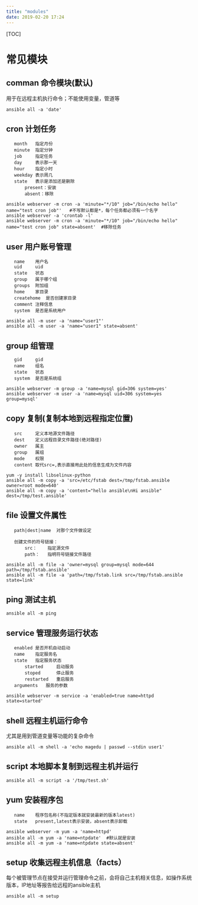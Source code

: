 ```yaml
---
title: "modules"
date: 2019-02-20 17:24
---
```



[TOC]



# 常见模块

## comman  命令模块(默认)

用于在远程主机执行命令；不能使用变量，管道等

```
ansible all -a 'date'
```



## cron        计划任务  

```
   month   指定月份
   minute  指定分钟
   job     指定任务
   day     表示那一天
   hour    指定小时
   weekday 表示周几
   state   表示是添加还是删除
       present：安装
       absent：移除
```

```
ansible webserver -m cron -a 'minute="*/10" job="/bin/echo hello" name="test cron job"'   #不写默认都是*，每个任务都必须有一个名字 
ansible webserver -a 'crontab -l'
ansible webserver -m cron -a 'minute="*/10" job="/bin/echo hello" name="test cron job" state=absent'  #移除任务
```



## user    用户账号管理

```
   name    用户名
   uid     uid
   state   状态  
   group   属于哪个组
   groups  附加组
   home    家目录
   createhome  是否创建家目录
   comment 注释信息
   system  是否是系统用户
```

```
ansible all -m user -a 'name="user1"'
ansible all -m user -a 'name="user1" state=absent'
```



## group   组管理

```
   gid     gid      
   name    组名               
   state   状态           
   system  是否是系统组
```

```
ansible webserver -m group -a 'name=mysql gid=306 system=yes'
ansible webserver -m user -a 'name=mysql uid=306 system=yes group=mysql'
```



## copy    复制(复制本地到远程指定位置)

```
   src     定义本地源文件路径
   dest    定义远程目录文件路径(绝对路径)
   owner   属主
   group   属组
   mode    权限
   content 取代src=,表示直接用此处的信息生成为文件内容
```

```
yum -y install libselinux-python
ansible all -m copy -a 'src=/etc/fstab dest=/tmp/fstab.ansible owner=root mode=640'
ansible all -m copy -a 'content="hello ansible\nHi ansible" dest=/tmp/test.ansible'
```



## file    设置文件属性

```
   path|dest|name  对那个文件做设定
   
   创建文件的符号链接：
       src：    指定源文件
       path：   指明符号链接文件路径
```

```
ansible all -m file -a 'owner=mysql group=mysql mode=644 path=/tmp/fstab.ansible'
ansible all -m file -a 'path=/tmp/fstab.link src=/tmp/fstab.ansible state=link'
```



## ping    测试主机

```
ansible all -m ping
```



## service 管理服务运行状态

```
   enabled 是否开机自动启动
   name    指定服务名
   state   指定服务状态
       started     启动服务
       stoped      停止服务
       restarted   重启服务
   arguments   服务的参数
```

```
ansible webserver -m service -a 'enabled=true name=httpd state=started'
```



## shell   远程主机运行命令

尤其是用到管道变量等功能的复杂命令

```
ansible all -m shell -a 'echo magedu | passwd --stdin user1'
```



## script  本地脚本复制到远程主机并运行

```
ansible all -m script -a '/tmp/test.sh'
```



## yum     安装程序包



```
   name    程序包名称(不指定版本就安装最新的版本latest)
   state   present,latest表示安装，absent表示卸载
```

```
ansible webserver -m yum -a 'name=httpd'
ansible all -m yum -a 'name=ntpdate'  #默认就是安装
ansible all -m yum -a 'name=ntpdate state=absent'
```





## setup   收集远程主机信息（facts）

 每个被管理节点在接受并运行管理命令之前，会将自己主机相关信息，如操作系统版本，IP地址等报告给远程的ansible主机 

```
ansible all -m setup
```



